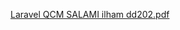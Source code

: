 [Laravel QCM SALAMI ilham dd202.pdf](https://github.com/Salamiilham/QCM-LARAVEL/files/14465652/Laravel.QCM.SALAMI.ilham.dd202.pdf)
